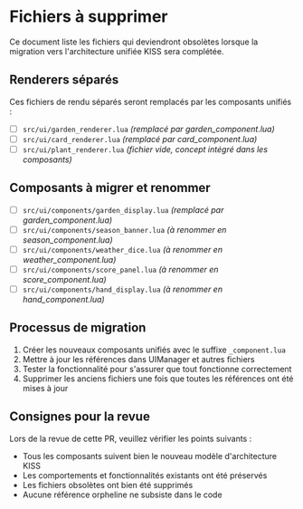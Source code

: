 # Fichiers à supprimer

Ce document liste les fichiers qui deviendront obsolètes lorsque la migration vers l'architecture unifiée KISS sera complétée.

## Renderers séparés

Ces fichiers de rendu séparés seront remplacés par les composants unifiés :

- [ ] `src/ui/garden_renderer.lua` *(remplacé par garden_component.lua)*
- [ ] `src/ui/card_renderer.lua` *(remplacé par card_component.lua)*
- [ ] `src/ui/plant_renderer.lua` *(fichier vide, concept intégré dans les composants)*

## Composants à migrer et renommer

- [ ] `src/ui/components/garden_display.lua` *(remplacé par garden_component.lua)*
- [ ] `src/ui/components/season_banner.lua` *(à renommer en season_component.lua)*
- [ ] `src/ui/components/weather_dice.lua` *(à renommer en weather_component.lua)*
- [ ] `src/ui/components/score_panel.lua` *(à renommer en score_component.lua)*
- [ ] `src/ui/components/hand_display.lua` *(à renommer en hand_component.lua)*

## Processus de migration

1. Créer les nouveaux composants unifiés avec le suffixe `_component.lua`
2. Mettre à jour les références dans UIManager et autres fichiers
3. Tester la fonctionnalité pour s'assurer que tout fonctionne correctement
4. Supprimer les anciens fichiers une fois que toutes les références ont été mises à jour

## Consignes pour la revue

Lors de la revue de cette PR, veuillez vérifier les points suivants :

- Tous les composants suivent bien le nouveau modèle d'architecture KISS
- Les comportements et fonctionnalités existants ont été préservés
- Les fichiers obsolètes ont bien été supprimés
- Aucune référence orpheline ne subsiste dans le code
